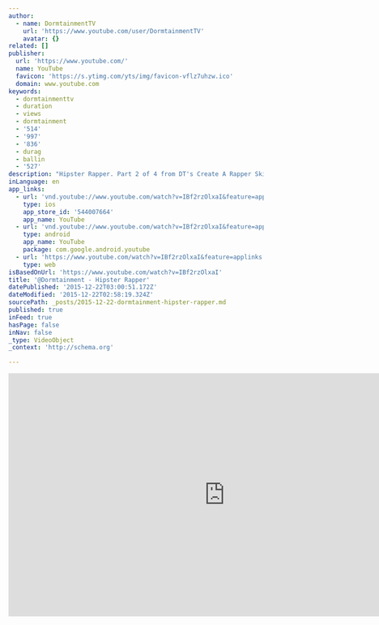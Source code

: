 ```yaml
---
author:
  - name: DormtainmentTV
    url: 'https://www.youtube.com/user/DormtainmentTV'
    avatar: {}
related: []
publisher:
  url: 'https://www.youtube.com/'
  name: YouTube
  favicon: 'https://s.ytimg.com/yts/img/favicon-vflz7uhzw.ico'
  domain: www.youtube.com
keywords:
  - dormtainmenttv
  - duration
  - views
  - dormtainment
  - '514'
  - '997'
  - '836'
  - durag
  - ballin
  - '527'
description: "Hipster Rapper. Part 2 of 4 from DT's Create A Rapper Skit http://youtu.be/uA1ebaHY9BY"
inLanguage: en
app_links:
  - url: 'vnd.youtube://www.youtube.com/watch?v=IBf2rzOlxaI&feature=applinks'
    type: ios
    app_store_id: '544007664'
    app_name: YouTube
  - url: 'vnd.youtube://www.youtube.com/watch?v=IBf2rzOlxaI&feature=applinks'
    type: android
    app_name: YouTube
    package: com.google.android.youtube
  - url: 'https://www.youtube.com/watch?v=IBf2rzOlxaI&feature=applinks'
    type: web
isBasedOnUrl: 'https://www.youtube.com/watch?v=IBf2rzOlxaI'
title: '@Dormtainment - Hipster Rapper'
datePublished: '2015-12-22T03:00:51.172Z'
dateModified: '2015-12-22T02:58:19.324Z'
sourcePath: _posts/2015-12-22-dormtainment-hipster-rapper.md
published: true
inFeed: true
hasPage: false
inNav: false
_type: VideoObject
_context: 'http://schema.org'

---
```

<iframe src="https://cdn.embedly.com/widgets/media.html?src=https%3A%2F%2Fwww.youtube.com%2Fembed%2FIBf2rzOlxaI%3Ffeature%3Doembed&amp;url=https%3A%2F%2Fwww.youtube.com%2Fwatch%3Fv%3DIBf2rzOlxaI&amp;image=https%3A%2F%2Fi.ytimg.com%2Fvi%2FIBf2rzOlxaI%2Fhqdefault.jpg&amp;key=b7d04c9b404c499eba89ee7072e1c4f7&amp;type=text%2Fhtml&amp;schema=youtube" width="854" height="480" scrolling="no" frameborder="0" allowfullscreen="allowfullscreen" style=""></iframe>